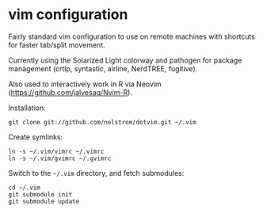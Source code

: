 # vim configuration

Fairly standard vim configuration to use on remote machines with shortcuts for faster tab/split movement. 

Currently using the Solarized Light colorway and pathogen for package management (crtlp, syntastic, airline, NerdTREE, fugitive).

Also used to interactively work in R via Neovim (https://github.com/jalvesaq/Nvim-R).

Installation:

    git clone git://github.com/nelstrom/dotvim.git ~/.vim

Create symlinks:

    ln -s ~/.vim/vimrc ~/.vimrc
    ln -s ~/.vim/gvimrc ~/.gvimrc

Switch to the `~/.vim` directory, and fetch submodules:

    cd ~/.vim
    git submodule init
    git submodule update
